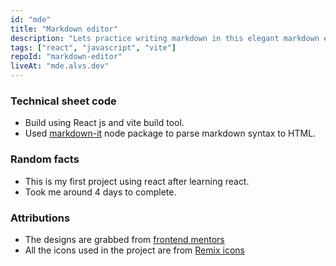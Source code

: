```yaml
---
id: "mde"
title: "Markdown editor"
description: "Lets practice writing markdown in this elegant markdown editor"
tags: ["react", "javascript", "vite"]
repoId: "markdown-editor"
liveAt: "mde.alvs.dev"
---
```


### Technical sheet code

-   Build using React js and vite build tool.
-   Used [markdown-it](https://www.npmjs.com/package/markdown-it) node package to parse markdown syntax to HTML.

### Random facts

-   This is my first project using react after learning react.
-   Took me around 4 days to complete.

### Attributions

-   The designs are grabbed from [frontend mentors](https://www.frontendmentor.io/challenges/inbrowser-markdown-editor-r16TrrQX9)
-   All the icons used in the project are from [Remix icons](https://remixicon.com/)
